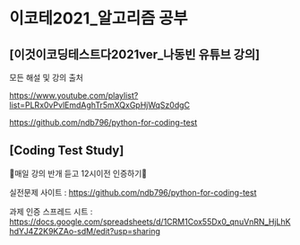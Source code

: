 # 이코테2021_알고리즘 공부


## [이것이코딩테스트다2021ver_나동빈 유튜브 강의]

모든 해설 및 강의 출처

https://www.youtube.com/playlist?list=PLRx0vPvlEmdAghTr5mXQxGpHjWqSz0dgC

https://github.com/ndb796/python-for-coding-test


## [Coding Test Study]
🌻매일 강의 반개 듣고 12시이전 인증하기🌻

실전문제 사이트 : https://github.com/ndb796/python-for-coding-test

과제 인증 스프레드 시트 : https://docs.google.com/spreadsheets/d/1CRM1Cox55Dx0_qnuVnRN_HjLhKhdYJ4Z2K9KZAo-sdM/edit?usp=sharing
